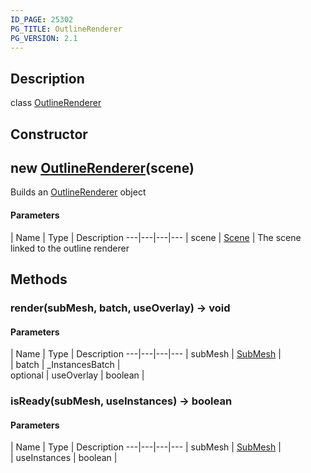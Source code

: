 ```yaml
---
ID_PAGE: 25302
PG_TITLE: OutlineRenderer
PG_VERSION: 2.1
---
```

## Description

class [OutlineRenderer](/classes/3.0/OutlineRenderer)



## Constructor

## new [OutlineRenderer](/classes/3.0/OutlineRenderer)(scene)

Builds an [OutlineRenderer](/classes/3.0/OutlineRenderer) object

#### Parameters
 | Name | Type | Description
---|---|---|---
 | scene | [Scene](/classes/3.0/Scene) |      The scene linked to the outline renderer

## Methods

### render(subMesh, batch, useOverlay) &rarr; void



#### Parameters
 | Name | Type | Description
---|---|---|---
 | subMesh | [SubMesh](/classes/3.0/SubMesh) |      
 | batch | _InstancesBatch |      
optional | useOverlay | boolean |      
### isReady(subMesh, useInstances) &rarr; boolean



#### Parameters
 | Name | Type | Description
---|---|---|---
 | subMesh | [SubMesh](/classes/3.0/SubMesh) |      
 | useInstances | boolean |      
